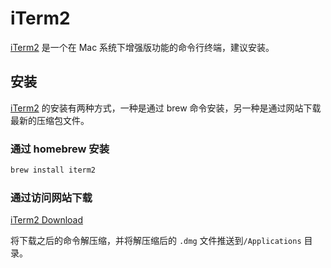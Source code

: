 # iTerm2

[iTerm2](https://www.iterm2.com/) 是一个在 Mac 系统下增强版功能的命令行终端，建议安装。

## 安装
[iTerm2](https://www.iterm2.com/) 的安装有两种方式，一种是通过 brew 命令安装，另一种是通过网站下载最新的压缩包文件。

### 通过 homebrew 安装

```bash
brew install iterm2
```

### 通过访问网站下载

[iTerm2 Download](https://iterm2.com/downloads/stable/latest)

将下载之后的命令解压缩，并将解压缩后的 `.dmg` 文件推送到`/Applications` 目录。
